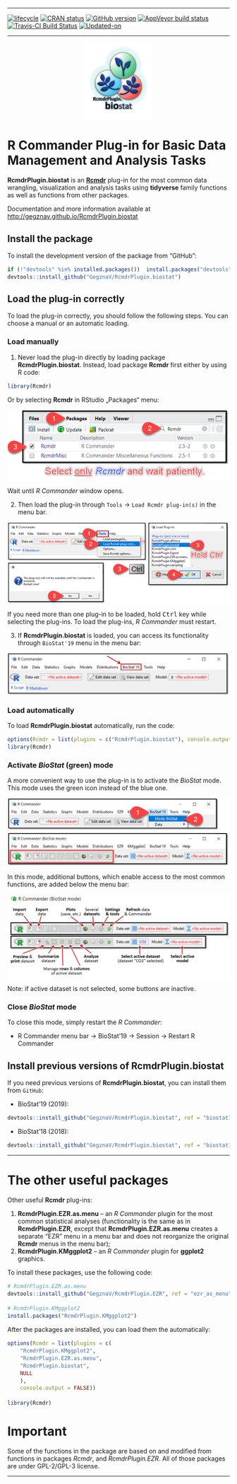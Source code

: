 
<!-- README.md is generated from README.Rmd. Please edit that file -->

-----

<!-- badges: start -->

[![lifecycle](https://img.shields.io/badge/lifecycle-experimental-orange.svg)](https://www.tidyverse.org/lifecycle/#experimental)
[![CRAN
status](https://www.r-pkg.org/badges/version/RcmdrPlugin.biostat)](https://cran.r-project.org/package=RcmdrPlugin.biostat)
[![GitHub
version](https://img.shields.io/badge/GitHub-v0.0.32-brightgreen.svg)](https://github.com/GegznaV/RcmdrPlugin.biostat)
[![AppVeyor build
status](https://ci.appveyor.com/api/projects/status/hm4h2rjb8ayr2df1/branch/master?svg=true)](https://ci.appveyor.com/project/GegznaV/rcmdrplugin-biostat/branch/master)
[![Travis-CI Build
Status](https://travis-ci.org/GegznaV/RcmdrPlugin.biostat.png?branch=master)](https://travis-ci.org/GegznaV/RcmdrPlugin.biostat)
[![Updated-on](https://img.shields.io/badge/Updated%20on-2019--04--27-yellowgreen.svg)](/commits/master)
<!-- badges: end -->

-----

<img src="https://raw.githubusercontent.com/GegznaV/RcmdrPlugin.biostat/master/docs/logo.png" width="30%" height="30%" style="display: block; margin: auto;" />

<!-- 
An *R Commander* Plugin for Basic (Bio)Statistical Routines  
-->

# R Commander Plug-in for Basic Data Management and Analysis Tasks

**RcmdrPlugin.biostat** is an
[**Rcmdr**](https://CRAN.R-project.org/package=Rcmdr) plug-in for the
most common data wrangling, visualization and analysis tasks using
**tidyverse** family functions as well as functions from other packages.

Documentation and more information available at
<http://gegznav.github.io/RcmdrPlugin.biostat>

## Install the package

To install the development version of the package from “GitHub”:

``` r
if (!"devtools" %in% installed.packages())  install.packages("devtools")
devtools::install_github("GegznaV/RcmdrPlugin.biostat")
```

## Load the plug-in correctly

To load the plug-in correctly, you should follow the following steps.
You can choose a manual or an automatic loading.

### Load manually

1.  Never load the plug-in directly by loading package
    **RcmdrPlugin.biostat**. Instead, load package **Rcmdr** first
    either by using R code:

<!-- end list -->

``` r
library(Rcmdr)
```

Or by selecting **Rcmdr** in RStudio „Packages“ menu:

<img src="https://raw.githubusercontent.com/GegznaV/RcmdrPlugin.biostat/master/inst/etc/fig/01--load-rcmdr-in-rs.png" style="display: block; margin: auto;" />

Wait until *R Commander* window opens.

2.  Then load the plug-in through `Tools` → `Load Rcmdr plug-in(s)` in
    the menu bar.

<img src="https://raw.githubusercontent.com/GegznaV/RcmdrPlugin.biostat/master/inst/etc/fig/02--load-plugin--biostat.png" style="display: block; margin: auto;" />

If you need more than one plug-in to be loaded, hold <kbd>Ctrl</kbd> key
while selecting the plug-ins. To load the plug-ins, *R Commander* must
restart.

3.  If **RcmdrPlugin.biostat** is loaded, you can access its
    functionality through `BioStat'19` menu in the menu bar:

<img src="https://raw.githubusercontent.com/GegznaV/RcmdrPlugin.biostat/master/inst/etc/fig/03--biostat-plugin-loaded.png" style="display: block; margin: auto;" />

### Load automatically

To load **RcmdrPlugin.biostat** automatically, run the code:

``` r
options(Rcmdr = list(plugins = c("RcmdrPlugin.biostat"), console.output = FALSE))
library(Rcmdr)
```

### Activate *BioStat* (green) mode

A more convenient way to use the plug-in is to activate the *BioStat*
mode. This mode uses the green icon instead of the blue one.

<img src="https://raw.githubusercontent.com/GegznaV/RcmdrPlugin.biostat/master/inst/etc/fig/04--activate-biostat-mode.png" style="display: block; margin: auto;" />

In this mode, additional buttons, which enable access to the most common
functions, are added below the menu bar:

<img src="https://raw.githubusercontent.com/GegznaV/RcmdrPlugin.biostat/master/inst/etc/fig/05--buttons-in-biostat-mode.png" style="display: block; margin: auto;" />

Note: if active dataset is not selected, some buttons are inactive.

### Close *BioStat* mode

To close this mode, simply restart the *R Commander*:

  - R Commander menu bar → BioStat’19 → Session → Restart R Commander

## Install previous versions of **RcmdrPlugin.biostat**

If you need previous versions of **RcmdrPlugin.biostat**, you can
install them from `GitHub`:

  - BioStat’19 (2019):

<!-- end list -->

``` r
devtools::install_github("GegznaV/RcmdrPlugin.biostat", ref = "biostat19")
```

  - BioStat’18 (2018):

<!-- end list -->

``` r
devtools::install_github("GegznaV/RcmdrPlugin.biostat", ref = "biostat18")
```

-----

# The other useful packages

Other useful **Rcmdr** plug-ins:

1.  **RcmdrPlugin.EZR.as.menu** – an *R Commander* plugin for the most
    common statistical analyses (functionality is the same as in
    **RcmdrPlugin.EZR**, except that **RcmdrPlugin.EZR.as.menu** creates
    a separate “EZR” menu in a menu bar and does not reorganize the
    original **Rcmdr** menus in the menu bar);
2.  **RcmdrPlugin.KMggplot2** – an *R Commander* plugin for **ggplot2**
    graphics.

To install these packages, use the following code:

``` r
# RcmdrPlugin.EZR.as.menu
devtools::install_github("GegznaV/RcmdrPlugin.EZR", ref = "ezr_as_menu")

# RcmdrPlugin.KMggplot2
install.packages("RcmdrPlugin.KMggplot2")
```

After the packages are installed, you can load them the automatically:

``` r
options(Rcmdr = list(plugins = c(
    "RcmdrPlugin.KMggplot2",
    "RcmdrPlugin.EZR.as.menu",
    "RcmdrPlugin.biostat",
    NULL
    ), 
    console.output = FALSE))

library(Rcmdr)
```

# Important

Some of the functions in the package are based on and modified from
functions in packages *Rcmdr*<!--, *RcmdrPlugin.KMggplot2*-->, and
*RcmdrPlugin.EZR*. All of those packages are under GPL-2/GPL-3 license.

-----

<!-- * * * -->

<!--  <p align="right"> </p>     -->
